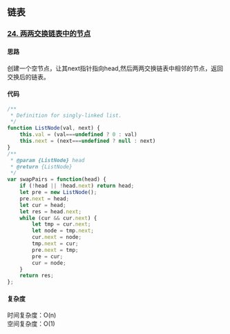 ## 链表
### [24. 两两交换链表中的节点](https://leetcode-cn.com/problems/swap-nodes-in-pairs/)
#### 思路
创建一个空节点，让其next指针指向head,然后两两交换链表中相邻的节点，返回交换后的链表。
#### 代码
```js
/**
 * Definition for singly-linked list.
 */
function ListNode(val, next) {
    this.val = (val===undefined ? 0 : val)
    this.next = (next===undefined ? null : next)
}
/**
 * @param {ListNode} head
 * @return {ListNode}
 */
var swapPairs = function(head) {
    if (!head || !head.next) return head;
    let pre = new ListNode();
    pre.next = head;
    let cur = head;
    let res = head.next;
    while (cur && cur.next) {
        let tmp = cur.next;
        let node = tmp.next;
        cur.next = node;
        tmp.next = cur;
        pre.next = tmp;
        pre = cur;
        cur = node;
    }
    return res;
};
```
#### 复杂度
时间复杂度：O(n)<br/>
空间复杂度：O(1)

